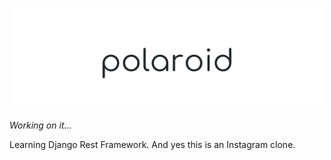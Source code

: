 <h1 align="center">
  <img src="/static-dev/brand/logo.svg" alt="Polaroid" width="500px" />
</h1>


_Working on it..._

Learning Django Rest Framework. And yes this is an Instagram clone.
